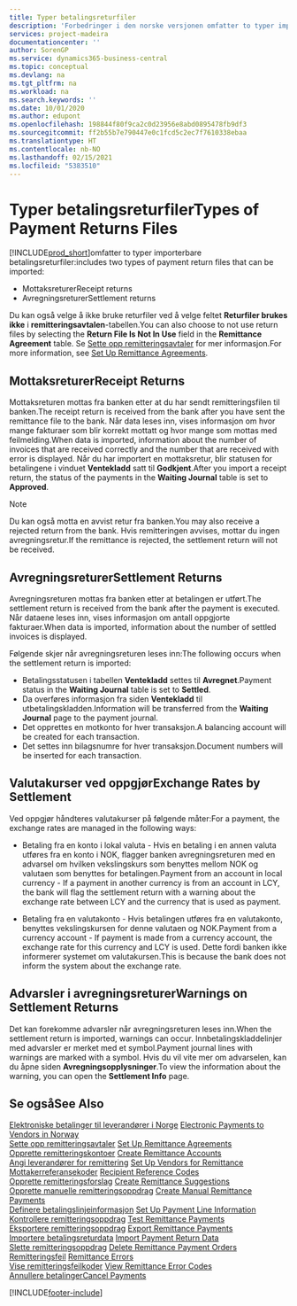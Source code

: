 ```yaml
---
title: Typer betalingsreturfiler
description: 'Forbedringer i den norske versjonen omfatter to typer importerbare betalingsreturfiler:'
services: project-madeira
documentationcenter: ''
author: SorenGP
ms.service: dynamics365-business-central
ms.topic: conceptual
ms.devlang: na
ms.tgt_pltfrm: na
ms.workload: na
ms.search.keywords: ''
ms.date: 10/01/2020
ms.author: edupont
ms.openlocfilehash: 198844f80f9ca2c0d23956e8abd0895478fb9df3
ms.sourcegitcommit: ff2b55b7e790447e0c1fcd5c2ec7f7610338ebaa
ms.translationtype: HT
ms.contentlocale: nb-NO
ms.lasthandoff: 02/15/2021
ms.locfileid: "5383510"
---
```

# <a name="types-of-payment-returns-files"></a><span data-ttu-id="8dc24-103">Typer betalingsreturfiler</span><span class="sxs-lookup"><span data-stu-id="8dc24-103">Types of Payment Returns Files</span></span>
[!INCLUDE[prod_short](../../includes/prod_short.md)]<span data-ttu-id="8dc24-104">omfatter to typer importerbare betalingsreturfiler:</span><span class="sxs-lookup"><span data-stu-id="8dc24-104">includes two types of payment return files that can be imported:</span></span>  

- <span data-ttu-id="8dc24-105">Mottaksreturer</span><span class="sxs-lookup"><span data-stu-id="8dc24-105">Receipt returns</span></span>  
- <span data-ttu-id="8dc24-106">Avregningsreturer</span><span class="sxs-lookup"><span data-stu-id="8dc24-106">Settlement returns</span></span>  

<span data-ttu-id="8dc24-107">Du kan også velge å ikke bruke returfiler ved å velge feltet **Returfiler brukes ikke** i **remitteringsavtalen**-tabellen.</span><span class="sxs-lookup"><span data-stu-id="8dc24-107">You can also choose to not use return files by selecting the **Return File Is Not In Use** field in the **Remittance Agreement** table.</span></span> <span data-ttu-id="8dc24-108">Se [Sette opp remitteringsavtaler](how-to-set-up-remittance-agreements.md) for mer informasjon.</span><span class="sxs-lookup"><span data-stu-id="8dc24-108">For more information, see [Set Up Remittance Agreements](how-to-set-up-remittance-agreements.md).</span></span>  

## <a name="receipt-returns"></a><span data-ttu-id="8dc24-109">Mottaksreturer</span><span class="sxs-lookup"><span data-stu-id="8dc24-109">Receipt Returns</span></span>  
<span data-ttu-id="8dc24-110">Mottaksreturen mottas fra banken etter at du har sendt remitteringsfilen til banken.</span><span class="sxs-lookup"><span data-stu-id="8dc24-110">The receipt return is received from the bank after you have sent the remittance file to the bank.</span></span> <span data-ttu-id="8dc24-111">Når data leses inn, vises informasjon om hvor mange fakturaer som blir korrekt mottatt og hvor mange som mottas med feilmelding.</span><span class="sxs-lookup"><span data-stu-id="8dc24-111">When data is imported, information about the number of invoices that are received correctly and the number that are received with error is displayed.</span></span> <span data-ttu-id="8dc24-112">Når du har importert en mottaksretur, blir statusen for betalingene i vinduet **Ventekladd** satt til **Godkjent**.</span><span class="sxs-lookup"><span data-stu-id="8dc24-112">After you import a receipt return, the status of the payments in the **Waiting Journal** table is set to **Approved**.</span></span>  

> [!NOTE]  
>  <span data-ttu-id="8dc24-113">Du kan også motta en avvist retur fra banken.</span><span class="sxs-lookup"><span data-stu-id="8dc24-113">You may also receive a rejected return from the bank.</span></span> <span data-ttu-id="8dc24-114">Hvis remitteringen avvises, mottar du ingen avregningsretur.</span><span class="sxs-lookup"><span data-stu-id="8dc24-114">If the remittance is rejected, the settlement return will not be received.</span></span>  

## <a name="settlement-returns"></a><span data-ttu-id="8dc24-115">Avregningsreturer</span><span class="sxs-lookup"><span data-stu-id="8dc24-115">Settlement Returns</span></span>  
<span data-ttu-id="8dc24-116">Avregningsreturen mottas fra banken etter at betalingen er utført.</span><span class="sxs-lookup"><span data-stu-id="8dc24-116">The settlement return is received from the bank after the payment is executed.</span></span> <span data-ttu-id="8dc24-117">Når dataene leses inn, vises informasjon om antall oppgjorte fakturaer.</span><span class="sxs-lookup"><span data-stu-id="8dc24-117">When data is imported, information about the number of settled invoices is displayed.</span></span>  

<span data-ttu-id="8dc24-118">Følgende skjer når avregningsreturen leses inn:</span><span class="sxs-lookup"><span data-stu-id="8dc24-118">The following occurs when the settlement return is imported:</span></span>  

- <span data-ttu-id="8dc24-119">Betalingsstatusen i tabellen **Ventekladd** settes til **Avregnet**.</span><span class="sxs-lookup"><span data-stu-id="8dc24-119">Payment status in the **Waiting Journal** table is set to **Settled**.</span></span>  
- <span data-ttu-id="8dc24-120">Da overføres informasjon fra siden **Ventekladd** til utbetalingskladden.</span><span class="sxs-lookup"><span data-stu-id="8dc24-120">Information will be transferred from the **Waiting Journal** page to the payment journal.</span></span>  
- <span data-ttu-id="8dc24-121">Det opprettes en motkonto for hver transaksjon.</span><span class="sxs-lookup"><span data-stu-id="8dc24-121">A balancing account will be created for each transaction.</span></span>  
- <span data-ttu-id="8dc24-122">Det settes inn bilagsnumre for hver transaksjon.</span><span class="sxs-lookup"><span data-stu-id="8dc24-122">Document numbers will be inserted for each transaction.</span></span>  

## <a name="exchange-rates-by-settlement"></a><span data-ttu-id="8dc24-123">Valutakurser ved oppgjør</span><span class="sxs-lookup"><span data-stu-id="8dc24-123">Exchange Rates by Settlement</span></span>  
<span data-ttu-id="8dc24-124">Ved oppgjør håndteres valutakurser på følgende måter:</span><span class="sxs-lookup"><span data-stu-id="8dc24-124">For a payment, the exchange rates are managed in the following ways:</span></span>  

- <span data-ttu-id="8dc24-125">Betaling fra en konto i lokal valuta - Hvis en betaling i en annen valuta utføres fra en konto i NOK, flagger banken avregningsreturen med en advarsel om hvilken vekslingskurs som benyttes mellom NOK og valutaen som benyttes for betalingen.</span><span class="sxs-lookup"><span data-stu-id="8dc24-125">Payment from an account in local currency - If a payment in another currency is from an account in LCY, the bank will flag the settlement return with a warning about the exchange rate between LCY and the currency that is used as payment.</span></span>  

- <span data-ttu-id="8dc24-126">Betaling fra en valutakonto - Hvis betalingen utføres fra en valutakonto, benyttes vekslingskursen for denne valutaen og NOK.</span><span class="sxs-lookup"><span data-stu-id="8dc24-126">Payment from a currency account - If payment is made from a currency account, the exchange rate for this currency and LCY is used.</span></span> <span data-ttu-id="8dc24-127">Dette fordi banken ikke informerer systemet om valutakursen.</span><span class="sxs-lookup"><span data-stu-id="8dc24-127">This is because the bank does not inform the system about the exchange rate.</span></span>  

## <a name="warnings-on-settlement-returns"></a><span data-ttu-id="8dc24-128">Advarsler i avregningsreturer</span><span class="sxs-lookup"><span data-stu-id="8dc24-128">Warnings on Settlement Returns</span></span>  
<span data-ttu-id="8dc24-129">Det kan forekomme advarsler når avregningsreturen leses inn.</span><span class="sxs-lookup"><span data-stu-id="8dc24-129">When the settlement return is imported, warnings can occur.</span></span> <span data-ttu-id="8dc24-130">Innbetalingskladdelinjer med advarsler er merket med et symbol.</span><span class="sxs-lookup"><span data-stu-id="8dc24-130">Payment journal lines with warnings are marked with a symbol.</span></span> <span data-ttu-id="8dc24-131">Hvis du vil vite mer om advarselen, kan du åpne siden **Avregningsopplysninger**.</span><span class="sxs-lookup"><span data-stu-id="8dc24-131">To view the information about the warning, you can open the **Settlement Info** page.</span></span>  

## <a name="see-also"></a><span data-ttu-id="8dc24-132">Se også</span><span class="sxs-lookup"><span data-stu-id="8dc24-132">See Also</span></span>  
 <span data-ttu-id="8dc24-133">[Elektroniske betalinger til leverandører i Norge](electronic-payments-to-vendors-in-norway.md) </span><span class="sxs-lookup"><span data-stu-id="8dc24-133">[Electronic Payments to Vendors in Norway](electronic-payments-to-vendors-in-norway.md) </span></span>  
 <span data-ttu-id="8dc24-134">[Sette opp remitteringsavtaler](how-to-set-up-remittance-agreements.md) </span><span class="sxs-lookup"><span data-stu-id="8dc24-134">[Set Up Remittance Agreements](how-to-set-up-remittance-agreements.md) </span></span>  
 <span data-ttu-id="8dc24-135">[Opprette remitteringskontoer](how-to-create-remittance-accounts.md) </span><span class="sxs-lookup"><span data-stu-id="8dc24-135">[Create Remittance Accounts](how-to-create-remittance-accounts.md) </span></span>  
 <span data-ttu-id="8dc24-136">[Angi leverandører for remittering](how-to-set-up-vendors-for-remittance.md) </span><span class="sxs-lookup"><span data-stu-id="8dc24-136">[Set Up Vendors for Remittance](how-to-set-up-vendors-for-remittance.md) </span></span>  
 <span data-ttu-id="8dc24-137">[Mottakerreferansekoder](recipient-reference-codes.md) </span><span class="sxs-lookup"><span data-stu-id="8dc24-137">[Recipient Reference Codes](recipient-reference-codes.md) </span></span>  
 <span data-ttu-id="8dc24-138">[Opprette remitteringsforslag](how-to-create-remittance-suggestions.md) </span><span class="sxs-lookup"><span data-stu-id="8dc24-138">[Create Remittance Suggestions](how-to-create-remittance-suggestions.md) </span></span>  
 <span data-ttu-id="8dc24-139">[Opprette manuelle remitteringsoppdrag](how-to-create-manual-remittance-payments.md) </span><span class="sxs-lookup"><span data-stu-id="8dc24-139">[Create Manual Remittance Payments](how-to-create-manual-remittance-payments.md) </span></span>  
 <span data-ttu-id="8dc24-140">[Definere betalingslinjeinformasjon](how-to-set-up-payment-line-information.md) </span><span class="sxs-lookup"><span data-stu-id="8dc24-140">[Set Up Payment Line Information](how-to-set-up-payment-line-information.md) </span></span>  
 <span data-ttu-id="8dc24-141">[Kontrollere remitteringsoppdrag](how-to-test-remittance-payments.md) </span><span class="sxs-lookup"><span data-stu-id="8dc24-141">[Test Remittance Payments](how-to-test-remittance-payments.md) </span></span>  
 <span data-ttu-id="8dc24-142">[Eksportere remitteringsoppdrag](how-to-export-remittance-payments.md) </span><span class="sxs-lookup"><span data-stu-id="8dc24-142">[Export Remittance Payments](how-to-export-remittance-payments.md) </span></span>  
 <span data-ttu-id="8dc24-143">[Importere betalingsreturdata](how-to-import-payment-return-data.md) </span><span class="sxs-lookup"><span data-stu-id="8dc24-143">[Import Payment Return Data](how-to-import-payment-return-data.md) </span></span>  
 <span data-ttu-id="8dc24-144">[Slette remitteringsoppdrag](how-to-delete-remittance-payment-orders.md) </span><span class="sxs-lookup"><span data-stu-id="8dc24-144">[Delete Remittance Payment Orders](how-to-delete-remittance-payment-orders.md) </span></span>  
 <span data-ttu-id="8dc24-145">[Remitteringsfeil](remittance-errors.md) </span><span class="sxs-lookup"><span data-stu-id="8dc24-145">[Remittance Errors](remittance-errors.md) </span></span>  
 <span data-ttu-id="8dc24-146">[Vise remitteringsfeilkoder](how-to-view-remittance-error-codes.md) </span><span class="sxs-lookup"><span data-stu-id="8dc24-146">[View Remittance Error Codes](how-to-view-remittance-error-codes.md) </span></span>  
 [<span data-ttu-id="8dc24-147">Annullere betalinger</span><span class="sxs-lookup"><span data-stu-id="8dc24-147">Cancel Payments</span></span>](how-to-cancel-payments.md)


[!INCLUDE[footer-include](../../includes/footer-banner.md)]